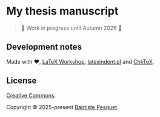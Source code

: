 # My thesis manuscript

> 🚧 Work in progress until Autumn 2026 🚧

## Development notes

Made with ❤️, [LaTeX Workshop](https://marketplace.visualstudio.com/items?itemName=James-Yu.latex-workshop), [latexindent.pl](https://github.com/cmhughes/latexindent.pl) and [ChkTeX](https://www.nongnu.org/chktex/).

## License

[Creative Commons](LICENSE).

Copyright © 2025-present [Baptiste Pesquet](https://bpesquet.fr).

